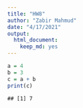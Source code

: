 ```yaml
---
title: "HW8"
author: "Zabir Mahmud"
date: "4/17/2021"
output: 
  html_document: 
    keep_md: yes
---
```



```r
a = 4
b = 3
c = a + b
print(c)
```

```
## [1] 7
```


